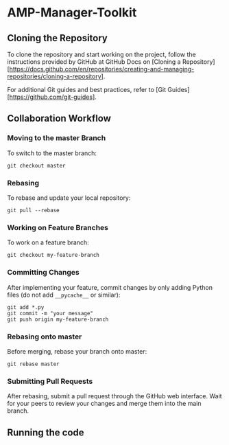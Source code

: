 # AMP-Manager-Toolkit

## Cloning the Repository
To clone the repository and start working on the project, follow the instructions provided by GitHub at GitHub Docs on [Cloning a Repository][https://docs.github.com/en/repositories/creating-and-managing-repositories/cloning-a-repository].

For additional Git guides and best practices, refer to [Git Guides][https://github.com/git-guides].

## Collaboration Workflow
### Moving to the master Branch
To switch to the master branch:

```
git checkout master
```

### Rebasing
To rebase and update your local repository:

```
git pull --rebase
```

### Working on Feature Branches
To work on a feature branch:

```
git checkout my-feature-branch
```

### Committing Changes
After implementing your feature, commit changes by only adding Python files (do not add `__pycache__` or similar):

```
git add *.py
git commit -m "your message"
git push origin my-feature-branch
```

### Rebasing onto master
Before merging, rebase your branch onto master:

```
git rebase master
```

### Submitting Pull Requests
After rebasing, submit a pull request through the GitHub web interface. Wait for your peers to review your changes and merge them into the main branch.

## Running the code
